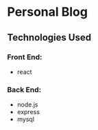 # Personal Blog

## Technologies Used
### Front End:
- react 
### Back End: 
- node.js
- express
- mysql